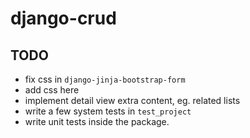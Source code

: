 # django-crud

## TODO

* fix css in `django-jinja-bootstrap-form`
* add css here
* implement detail view extra content, eg. related lists
* write a few system tests in `test_project`
* write unit tests inside the package.
